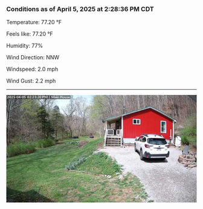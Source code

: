 ### Conditions as of April 5, 2025 at 2:28:36 PM CDT 

Temperature: 77.20 &deg;F

Feels like: 77.20 &deg;F

Humidity: 77%

Wind Direction: NNW

Windspeed: 2.0 mph

Wind Gust: 2.2 mph

---

<img src="./images/latest.jpeg"/>

